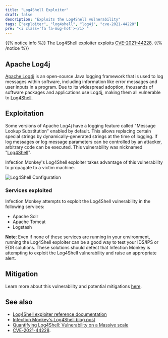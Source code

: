 ```yaml
---
title: "Log4Shell Exploiter"
draft: false
description: "Exploits the Log4Shell vulnerability"
tags: ["exploiter", "log4shell", "log4j", "cve-2021-44228"]
pre: "<i class='fa fa-mug-hot'></i> "
---
```


{{% notice info %}}
The Log4Shell exploiter exploits [CVE-2021-44228](
https://cve.mitre.org/cgi-bin/cvename.cgi?name=CVE-2021-44228).
{{% /notice %}}

## Apache Log4j

[Apache Log4j](https://logging.apache.org/log4j/) is an open-source Java
logging framework that is used to log messages within software, including
information like error messages and user inputs in a program. Due to its
widespread adoption, thousands of software packages and applications use
Log4j, making them all vulnerable to
[Log4Shell](https://en.wikipedia.org/wiki/Log4Shell).

## Exploitation

Some versions of Apache Log4j have a logging feature called "Message Lookup
Substitution" enabled by default. This allows replacing certain special strings
by dynamically-generated strings at the time of logging. If log messages or log
message parameters can be controlled by an attacker, arbitrary code can be
executed. This vulnerability was nicknamed
"[Log4Shell](https://en.wikipedia.org/wiki/Log4Shell)".

Infection Monkey's Log4Shell exploiter takes advantage of this vulnerability
to propagate to a victim machine.

![Log4Shell Configuration](
/images/island/configuration-page/log4shell-exploiter-configuration.png
"Log4Shell Configuration")

### Services exploited

Infection Monkey attempts to exploit the Log4Shell vulnerability in the
following services:

- Apache Solr
- Apache Tomcat
- Logstash

**Note**: Even if none of these services are running in your environment,
running the Log4Shell exploiter can be a good way to test your IDS/IPS or EDR
solutions. These solutions should detect that Infection Monkey is attempting to
exploit the Log4Shell vulnerability and raise an appropriate alert.

## Mitigation

Learn more about this vulnerability and potential mitigations [here](
https://logging.apache.org/log4j/2.x/security.html#CVE-2021-44228).

## See also
- [Log4Shell exploiter reference
  documentation](/reference/exploiters/log4shell)
- [Infection Monkey's Log4Shell blog
  post](https://www.akamai.com/blog/security/infection-monkey-new-log4shell-simulation)
- [Quantifying Log4Shell: Vulnerability on a Massive
  scale](https://www.akamai.com/blog/security/quantifying-log4shell-vulnerability-on-a-massive-scale)
- [CVE-2021-44228](https://cve.mitre.org/cgi-bin/cvename.cgi?name=CVE-2021-44228).
